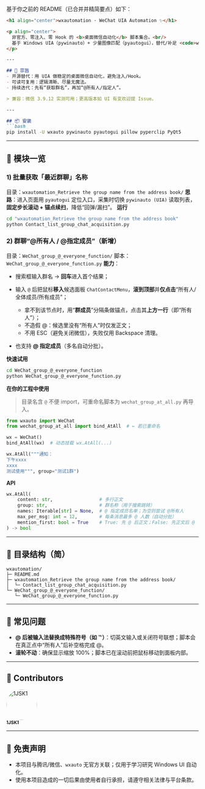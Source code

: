 基于你之前的 README（已合并并精简要点）如下：&#x20;

````markdown
<h1 align="center">wxautomation · WeChat UIA Automation ✨</h1>

<p align="center">
  非官方、零注入、零 Hook 的 <b>桌面微信自动化</b> 脚本集合。<br/>
  基于 Windows UIA（pywinauto）+ 少量图像匹配（pyautogui），替代/补足 <code>wxauto</code> 的常用能力。
</p>

---

## 🧭 宗旨
- 开源替代：用 UIA 做稳定的桌面微信自动化，避免注入/Hook。  
- 可读可复用：逻辑清晰、尽量无魔法。  
- 持续迭代：先有“获取群名”，再加“@所有人/指定人”。

> 兼容：微信 3.9.12 实测可用；更高版本如 UI 有变欢迎提 Issue。

---

## 📦 安装
```bash
pip install -U wxauto pywinauto pyautogui pillow pyperclip PyQt5
````

---

## 📂 模块一览

### 1) 批量获取「最近群聊」名称

目录：`wxautomation_Retrieve the group name from the address book/`
**思路**：进入页面用 `pyautogui` 定位入口，采集时切换 `pywinauto (UIA)` 读取列表，**固定步长滚动 + 锚点续扫**，降低“回弹/漏扫”。
**运行**

```bash
cd "wxautomation_Retrieve the group name from the address book"
python Contact_list_group_chat_acquisition.py
```

### 2) 群聊“@所有人 / @指定成员”（新增）

目录：`WeChat_group_@_everyone_function/`
脚本：`WeChat_group_@_everyone_function.py`
**能力**：

* 搜索框输入群名 → **回车**进入首个结果；
* 输入 `@` 后把鼠标**移入**候选面板 `ChatContactMenu`，**滚到顶部**并**仅点击**“所有人/全体成员/所有成员”；

  * 拿不到该节点时，用“**群成员**”分隔条做锚点，点击其**上方一行**（即“所有人”）；
  * 不造假 @：候选里没有“所有人”时仅发正文；
  * 不用 ESC（避免关闭微信），失败仅用 Backspace 清理。
* 也支持 **@ 指定成员**（多名自动分批）。

**快速试用**

```bash
cd WeChat_group_@_everyone_function
python WeChat_group_@_everyone_function.py
```

**在你的工程中使用**

> 目录名含 `@` 不便 import，可重命名脚本为 `wechat_group_at_all.py` 再导入。

```python
from wxauto import WeChat
from wechat_group_at_all import bind_AtAll  # ← 若已重命名

wx = WeChat()
bind_AtAll(wx)  # 动态挂载 wx.AtAll(...)

wx.AtAll("""通知：
下午xxxx
xxxx
测试使用""", group="测试1群")
```

**API**

```python
wx.AtAll(
    content: str,                 # 多行正文
    group: str,                   # 群名称（用于搜索跳转）
    names: Iterable[str] = None,  # @ 指定成员名单；为空则尝试 @所有人
    max_per_msg: int = 12,        # 每条消息最多 @ 人数（自动分批）
    mention_first: bool = True    # True: 先 @ 后正文；False: 先正文后 @
) -> bool
```

---

## 🧱 目录结构（简）

```
wxautomation/
├─ README.md
├─ wxautomation_Retrieve the group name from the address book/
│  └─ Contact_list_group_chat_acquisition.py
└─ WeChat_group_@_everyone_function/
   └─ WeChat_group_@_everyone_function.py
```

---

## 🔧 常见问题

* **@ 后被输入法替换成特殊符号（如 ℡）**：切英文输入或关闭符号联想；脚本会在真正点中“所有人”后补空格完成 @。
* **滚轮不动**：确保显示缩放 100%；脚本已在滚动前把鼠标移动到面板内部。

---

## 👥 Contributors

<p align="left">
  <a href="https://github.com/1JSK1" title="1JSK1">
    <img src="https://github.com/1JSK1.png?size=96" width="80" height="80" style="border-radius:50%; margin-right:12px;" alt="1JSK1"/>
    <br/><sub><b>1JSK1</b></sub>
  </a>
</p>

---

## 📜 免责声明

* 本项目与腾讯/微信、`wxauto` 无官方关联；仅用于学习研究 Windows UI 自动化。
* 使用本项目造成的一切后果由使用者自行承担，请遵守相关法律与平台条款。

```
```
